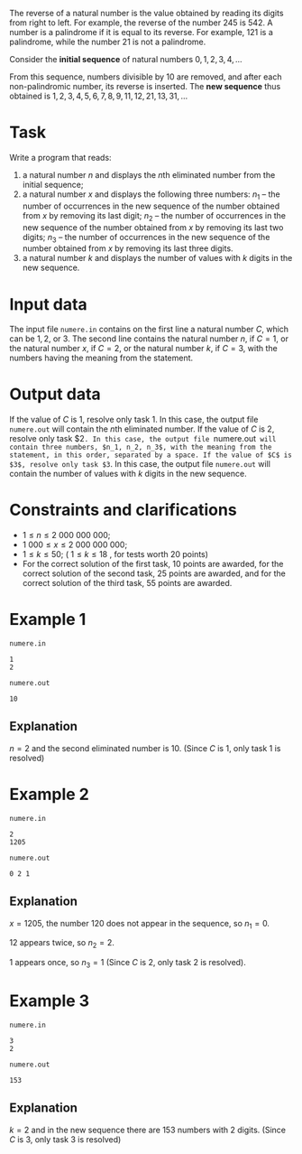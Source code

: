 
The reverse of a natural number is the value obtained by reading its digits from right to left. For example, the reverse of the number $245$ is $542$. A number is a palindrome if it is equal to its reverse. For example, $121$ is a palindrome, while the number $21$ is not a palindrome.

Consider the **initial sequence** of natural numbers $0, 1, 2, 3, 4, \dots$

From this sequence, numbers divisible by $10$ are removed, and after each non-palindromic number, its reverse is inserted. The **new sequence** thus obtained is $1, 2, 3, 4, 5, 6, 7, 8, 9, 11, 12, 21, 13, 31, \dots$

# Task

Write a program that reads:

1. a natural number $n$ and displays the $n$th eliminated number from the initial sequence;
2. a natural number $x$ and displays the following three numbers: $n_1$ – the number of occurrences in the new sequence of the number obtained from $x$ by removing its last digit; $n_2$ – the number of occurrences in the new sequence of the number obtained from $x$ by removing its last two digits; $n_3$ – the number of occurrences in the new sequence of the number obtained from $x$ by removing its last three digits.
3. a natural number $k$ and displays the number of values with $k$ digits in the new sequence.

# Input data

The input file `numere.in` contains on the first line a natural number $C$, which can be $1, 2$, or $3$. The second line contains the natural number $n$, if $C=1$, or the natural number $x$, if $C=2$, or the natural number $k$, if $C=3$, with the numbers having the meaning from the statement.

# Output data

If the value of $C$ is $1$, resolve only task $1$. In this case, the output file `numere.out` will contain the $n$th eliminated number.
If the value of $C$ is $2$, resolve only task $2`. In this case, the output file `numere.out` will contain three numbers, $n_1, n_2, n_3$, with the meaning from the statement, in this order, separated by a space.
If the value of $C$ is $3$, resolve only task $3`. In this case, the output file `numere.out` will contain the number of values with $k$ digits in the new sequence.

# Constraints and clarifications

* $1 \leq n \leq 2\ 000\ 000\ 000$;
* $1\ 000 \leq x \leq 2\ 000\ 000\ 000$;
* $1 \leq k \leq 50$; ( $1 \leq k \leq 18$ , for tests worth $20$ points)
* For the correct solution of the first task, $10$ points are awarded, for the correct solution of the second task, $25$ points are awarded, and for the correct solution of the third task, $55$ points are awarded.

# Example 1

`numere.in`
```
1
2
```

`numere.out`
```
10
```

## Explanation

$n=2$ and the second eliminated number is $10$. (Since $C$ is $1$, only task $1$ is resolved)

# Example 2

`numere.in`
```
2
1205
```

`numere.out`
```
0 2 1
```

## Explanation

$x=1205$, the number $120$ does not appear in the sequence, so $n_1=0$.

$12$ appears twice, so $n_2=2$.

$1$ appears once, so $n_3=1$ (Since $C$ is $2$, only task $2$ is resolved).

# Example 3

`numere.in`
```
3
2
```

`numere.out`
```
153
```

## Explanation

$k=2$ and in the new sequence there are $153$ numbers with $2$ digits. (Since $C$ is $3$, only task $3$ is resolved)
